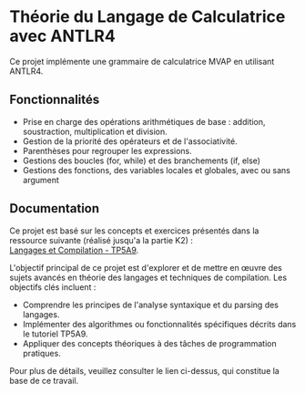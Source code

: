 # Théorie du Langage de Calculatrice avec ANTLR4

Ce projet implémente une grammaire de calculatrice MVAP en utilisant ANTLR4.

## Fonctionnalités

- Prise en charge des opérations arithmétiques de base : addition, soustraction, multiplication et division.
- Gestion de la priorité des opérateurs et de l'associativité.
- Parenthèses pour regrouper les expressions.
- Gestions des boucles (for, while) et des branchements (if, else)
- Gestions des fonctions, des variables locales et globales, avec ou sans argument

## Documentation

Ce projet est basé sur les concepts et exercices présentés dans la ressource suivante (réalisé jusqu'a la partie K2) :  
[Langages et Compilation - TP5A9](https://terrier.users.greyc.fr/LangCompil/2025/TP5A9.html).

L'objectif principal de ce projet est d'explorer et de mettre en œuvre des sujets avancés en théorie des langages et techniques de compilation. Les objectifs clés incluent :

- Comprendre les principes de l'analyse syntaxique et du parsing des langages.
- Implémenter des algorithmes ou fonctionnalités spécifiques décrits dans le tutoriel TP5A9.
- Appliquer des concepts théoriques à des tâches de programmation pratiques.

Pour plus de détails, veuillez consulter le lien ci-dessus, qui constitue la base de ce travail.
